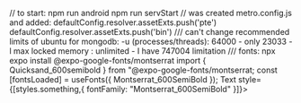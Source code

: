 //
to start: npm run android
npm run servStart
//
was created metro.config.js and added:
defaultConfig.resolver.assetExts.push('pte')
defaultConfig.resolver.assetExts.push('bin')
///
can't change recommended limits of ubuntu for mongodb:
-u (processes/threads): 64000 - only 23033
-l max locked memory : unlimited - I have 747004 limitation
///
fonts:
npx expo install @expo-google-fonts/montserrat
import { Quicksand_600semibold } from "@expo-google-fonts/montserrat;
const [fontsLoaded] = useFonts({
Montserrat_600SemiBold
});
Text style={[styles.something,{ fontFamily: "Montserrat_600SemiBold" }]}>
